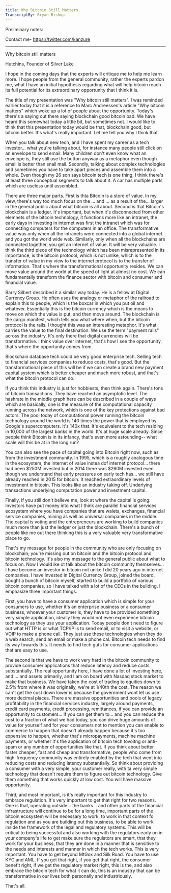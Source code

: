 ```yaml
---
title: Why Bitcoin Still Matters
TranscriptBy: Bryan Bishop
---
```


Preliminary notes:



Contact me- <https://twitter.com/kanzure>

----

Why bitcoin still matters

Hutchins, Founder of Silver Lake

I hope in the coming days that the experts will critique me to help me learn more. I hope people from the general community, rather the experts pardon me, what I have an initial hypothesis regarding what will help bitcoin reach its full potential for its extraordinary opportunity that I think it is.

The title of my presentation was "Why bitcoin still matters". I was reminded earlier today that it is a reference to Marc Andreessen's article "Why bitcoin matters" which woke up a lot of people about the opportunity. Today's there's a saying out there saying blockchain good bitcoin bad. We have heard this somewhat today a little bit, but sometimes not. I would like to think that this presentation today would be that, blockchain good, but bitcoin better. It's what's really important. Let me tell you why I think that.

When you talk about new tech, and I have spent my career as a tech investor... what you're talking about, for instance many people still click on an envelope to send email. Many children don't even know what an envelope is, they still use the button anyway as a metaphor even though email is better than snail mail. Secondly, talking about complex technologies and sometimes you have to take apart pieces and assemble them into a whole. Even though my 26 son says bitcoin tech is one thing, I think there's at least three conceptual segments to talk about it. A car has multiple parts which are useless until assembled.

There are three major parts. First is thta Bitcoin is a store of value. In my view, there's way too much focus on the ... and ... as a result of the... larger in the general public about what bitcoin is all about. Second is that Bitcoin's blockchain is a ledger. It's important, but when it's disconnected from other elemnets of the bitcoin technology, it functions more like an intranet, the early days in investing in internet was first the intranet which was for connecting computers for the computers in an office. The transformative value was only when all the intranets were connected into a global internet and you got the world wide web. Similarly, only when all the blockchains are connected together, you get an internet of value. It will be very valuable. I think the third piece of the technology which has been misrepresented in its importance, is the bitcoin protocol, which is not unlike, which is to the transfer of value in my view to the internet protocol is to the transfer of information. That's where the transformational opportunity resides. We can move value around the world at the speed of light at almost no cost. We can fundamentally transform the finance sector with bitcoin and consumer and financial value.

Barry Silbert described it a similar way today. He is a fellow at Digital Currency Group. He often uses the analogy or metaphor of the railroad to explain this to people, which is the boxcar in which you put oil and whatever. Essentially this is the bitcoin currency which is the means to move on which the value is put, and then move around. The blockchain is the cargo manifest, which tells you what where when, but the bitcoin protocol is the rails. I thought this was an interesting metaphor. It's what carries the value to the final destination. We use the term "payment rails" across the industry. It's only there that digital currencies will be transformative. I think value over internet, that's how I see the opportunity, that's where the opportunity comes from.

Blockchain database tech could be very good enterprise tech. Selling tech to financial services companies to reduce costs, that's good. But the transformational piece of this will be if we can create a brand new payment capital system which is better cheaper and much more robust, and that's what the bitcoin protocol can do.

If you think this industry is just for hobbiests, then think again. There's tons of bitcoin transactions. They have reached an asymptotic level. The hashrate in the middle graph here can be described in a couple of ways which are basically, one is the measure of the computational capacity running across the network, which is one of the key protections against bad actors. The pool today of computational power running the bitcoin technology around the world is 140 times the power that is employed by Google's supercomputers. It's 140x that. It's equivalent to the tech residing in 10,000 of the largest banks in the world. It's at huge scale already. Since people think Bitcoin is in its infancy, that's even more astounding-- what scale will this be at in the long run?

You can also see the pace of capital going into Bitcoin right now, such as from the investment community. In 1995, which is a roughly analogous time in the ecosystem, the internet of value instea dof internet protocol... there had been $250M invested but in 2014 there was $260M invested even though we understand that early pressures on early tech has... we still have already reached in 2015 for bitcoin. It reached extraordinary levels of investment in bitcoin. This looks like an industry taking off. Underlying transactions underlying computation power and investment capital.

Finally, if you still don't believe me, look at where the capital is going. Investors have put money into what I think are parallel financial services ecosystem where you have companies that are walets, exchanges, financial service companies, mining as well as universal companies in the middle. The capital is voting and the entrepreneurs are working to build companies much more than just the ledger or just the blockchain. There's a bunch of people like me out there thinking this is a very valuable very transformative place to go.

That's my message for people in the community who are only focusing on blockchain; you're missing out on bitcoin and the bitcoin protocol and bitcoin technology. It's also my message to the general public about what to focus on. Now I would ike ot talk about the bitcoin community themselves... I have become an investor in bitcoin not unike I did 20 years ago in internet companies. I have invested in Digital Currency Group, joined the board, bought a bunch of bitcoin myself, started to build a portfolio of various bitcoin companies, so I have talked with a lot of the CEOs in the building. I emphasize three important things.

First, you have to have a consumer application which is simple for your consumers to use, whether it's an enterprise business or a consumer business, whoever your customer is, they have to be provided something very simple application, ideally they would not even experience bitcoin technology as they use your application. Today people don't need to figure out what HTTP is or what TCP/IP is to send email, or to visit a website, or VOIP to make a phone call. They just use these technologies when they do a web search, send an email or make a phone cal. Bitcoin tech needs to find its way towards this. It needs to find tech guts for consumer applications that are easy to use.

The second is that we have to work very hard in the bitcoin community to provide consumer applications that reduce latency and reduce costs substantially. The real opportunity here, I have done a lot of investing here, and ... and assets primarily, and I am on board with Nasdaq stock market to make that business. We have taken the cost of trading to equities down to 2.5% from where it was originally, we're at 1/40th the cost. The reason we can't get the cost down lower is because the government wont let us use more decimal places. There are massive opportunities and pools of legacy profitability in the financial services industry, largely around payments, credit card payments, credit processing, remittances, if you can provide an opportunity to customers... if you can get them to... and you can reduce the cost to a fraction of what we had today, you can drive huge amounts of value for yourself and for your consumers not to mention you can enable to commerce to happen that doesn't already happen because it's too expensive to happen, whether that's micropayments, machine machine payments, or whether it's the application of bitcoin tech tovoitng or anti-spam or any number of opportunities like that. If you think about better faster cheaper, fast and cheap and transformative, people who come from high-frequency community was entirely enabled by the tech that went into reducing costs and reducing latency substantially. So think about providing a consumer with a very simple, your customer really, with ta very simple technology that doesn't require them to figure out bitcoin technology. Give them something that works quickly at low cost. You will have massive opportunity.

Third, and most important, is it's really important for this industry to embrace regulation. It's very important to get that right for two reasons. One is that, operating outside... the banks... and other parts of the financial infrastructure will continue to be for a long time, important parts of the bitcoin ecosystem will be necessary to work, to work in that context fo regulation and as you are building out this business, to be able to work inside the framework of the legal and regulatory systems. This will be critical to being successful and also working with the regulators early on in your company's life to get make sure the regulators are smart, that they work for your business, that they are done in a manner that is sensitive to the needs and interests and manner in which the tech works. This is very important. You have to get beyond MtGox and Silk Road. You have to use KYC and AML. If you get that right, if you get that right, the consumer benefit right, if we get the regulatory market right, this is the, and also embrace the bitcoin tech for what it can do, this is an industry that can be transformative in our lives both personally and industriously.

That's all.
